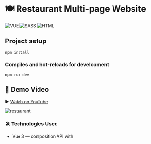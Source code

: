 # 🍽️  Restaurant Multi-page Website

![VUE](https://img.shields.io/badge/Vue%20JS%203-476F2F?style=flat&logo=vuedotjs&logoColor=fff)
![SASS](https://img.shields.io/badge/SASS-476F2F?style=flat&logo=sass&logoColor=fff)
![HTML](https://img.shields.io/badge/HTML%205-476F2F?style=flat&logo=html5&logoColor=fff)


## Project setup
```
npm install
```

### Compiles and hot-reloads for development
```
npm run dev
```

## 🔗 Demo Video

▶️ [Watch on YouTube](https://www.youtube.com/watch?v=lPvmx-jNw90)  

![restaurant](https://github.com/user-attachments/assets/95ff5ff1-c25b-4495-b00c-972ffe26d113)


### 🛠️ Technologies Used
- Vue 3 — composition API with <script setup>
- Vite — fast build and development tool
- Vue Router — for smooth page navigation
- -Sass/SCSS — modular styling using partials and @use/@forward
- @vueuse/motion — scroll-triggered animations and element transitions
- HTML Tables — used for structured and readable menu layout

### 🎨 Features
- Scroll-based animations and transitions
- Hover effects on interactive elements
- Adaptive and mobile-friendly design
- Clean and maintainable SCSS file structure
- Modular architecture for pages and components






```
src
   - assets
      - sass
         - abstracts
            - _all.sass
            - _animations.sass
            - _mixin.sass
            - _variables.sass
         - components
            - _all.sass
            - _data.sass
            - _form.sass
            - _button.sass
         - core
            - _all.sass
            - _reset.sass
            - _typography.sass
            - _select.sass
            - _input.sass
            - _....sass
         - layout
            - _all.sass
            - _footer.sass
            - _header.sass
            - _navigation.sass
            - _....sass
         - pages
            - _all.sass
            - _connect.sass
            - _home.sass
            - _info.sass
            - _menu.sass
            - _order.sass
         - sections
            - _all.sass
            - _section.sass
         - app.sass
   - components
      - ui
         - TheData.vue
         - TheTable.vue
         - TheButton.vue
         - ScrollTop.vue
         - ...vue
      - layout
         - TheHeader.vue
         - TheFooter.vue
      - sections
         - TransparentSection.vue
         - PhotoSection.vue
         - CardboardSection.vue
         - ...
   - router
      - index.js
   - views
      - CateringFAQView.vue
      - CateringView.vue
      - ConnectView.vue
      - HomeView.vue
      - MenuView.vue
      - OrgerCateringView.vue
      - OrderLunchView.vue
   - App.vue
   main.js
```

